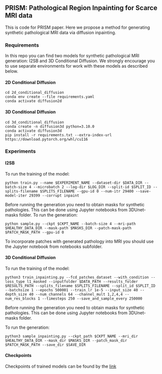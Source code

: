 ## PRISM: Pathological Region Inpainting for Scarce MRI data

This is code for PRISM paper. Here we propose a method for generating synthetic pathological MRI data via diffusion inpainting. 

### Requirements

In this repo you can find two models for synthetic pathological MRI generation: I2SB and 3D Conditional Diffusion. 
We strongly encourage you to use separate environments for work with these models as described below.

#### 2D Conditional Diffusion

```
cd 2d_conditional_diffusion
conda env create --file requirements.yaml
conda activate diffusion2d
```

#### 3D Conditional Diffusion

```
cd 3d_conditional_diffusion
conda create -n diffusion3d python=3.10.0
conda activate diffusion3d
pip install -r requirements.txt --extra-index-url https://download.pytorch.org/whl/cu116
```

### Experiments

#### I2SB

To run the training of the model:

```
python train.py --name $EXPERIMENT_NAME --dataset-dir $DATA_DIR --batch-size 4 --microbatch 2 --log-dir $LOG_DIR --split-id $SPLIT_ID --splits-filename $SPLITS_FILENAME --gpu-id 0 --num-itr 29400 --save-model-iter 29399 --corrupt inpaint
```

Before running the generation you need to obtain masks for synthetic pathologies. This can be done using Jupyter notebooks from 3DUnet-masks folder. 
To run the generation:

```
python sample.py --ckpt $CKPT_NAME --batch-size 4 --mri-path $HEALTHY_DATA_DIR --mask-path $MASKS_DIR --patch-mask-path $PATCH_MASK_PATH --gpu-id 0
```

To incorporate patches with generated pathology into MRI you should use the Jupyter notebook from notebooks subfolder.


#### 3D Conditional Diffusion

To run the training of the model:

```
python3 train_inpainting.py --fcd_patches_dataset --with_condition --loss_type l1_masked --inputfolder $DATA_PATH --results_folder $RESULTS_PATH --splits_filename $SPLITS_FILENAME --split_id $SPLIT_ID --batchsize 1 --epochs 500001 --train_lr 1e-5 --input_size 40 --depth_size 40 --num_channels 64 --channel_mult 1,2,4,4 --num_res_blocks 1 --timesteps 250 --save_and_sample_every 250000
```

Before running the generation you need to obtain masks for synthetic pathologies. This can be done using Jupyter notebooks from 3DUnet-masks folder. 

To run the generation:

```
python3 sample_inpainting.py --ckpt_path $CKPT_NAME --mri_dir $HEALTHY_DATA_DIR --mask_dir $MASKS_DIR --patch_mask_dir $PATCH_MASK_PATH --save_dir $SAVE_DIR
```

#### Checkpoints
Checkpoints of trained models can be found by the [link](https://drive.google.com/drive/folders/1_rlLW1DtvZLv4e6n52zJJifvrmciPv8Q?usp=drive_link)




















